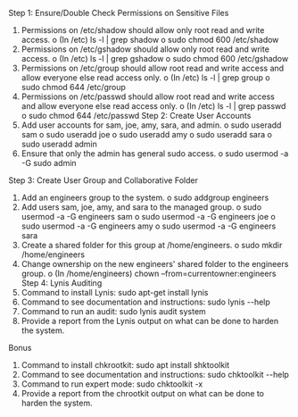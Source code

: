 Step 1: Ensure/Double Check Permissions on Sensitive Files
1.	Permissions on /etc/shadow should allow only root read and write access.
o	(In /etc) ls -l | grep shadow
o	sudo chmod 600 /etc/shadow
2.	Permissions on /etc/gshadow should allow only root read and write access.
o	(In /etc) ls -l | grep gshadow
o	sudo chmod 600 /etc/gshadow
3.	Permissions on /etc/group should allow root read and write access and allow everyone else read access only.
o	(In /etc) ls -l | grep group
o	sudo chmod 644 /etc/group
4.	Permissions on /etc/passwd should allow root read and write access and allow everyone else read access only.
o	(In /etc) ls -l | grep passwd
o	sudo chmod 644 /etc/passwd
Step 2: Create User Accounts
1.	Add user accounts for sam, joe, amy, sara, and admin.
o	sudo useradd sam
o	sudo useradd joe
o	sudo useradd amy 
o	sudo useradd sara
o	sudo useradd admin
2.	Ensure that only the admin has general sudo access.
o	sudo usermod -a -G sudo admin





Step 3: Create User Group and Collaborative Folder
1.	Add an engineers group to the system.
o	sudo addgroup engineers
2.	Add users sam, joe, amy, and sara to the managed group.
o	sudo usermod -a -G engineers sam
o	sudo usermod -a -G engineers joe
o	sudo usermod -a -G engineers amy 
o	sudo usermod -a -G engineers sara
3.	Create a shared folder for this group at /home/engineers.
o	sudo mkdir /home/engineers
4.	Change ownership on the new engineers' shared folder to the engineers group.
o	(In /home/engineers) chown –from=currentowner:engineers
Step 4: Lynis Auditing
1.	Command to install Lynis: sudo apt-get install lynis
2.	Command to see documentation and instructions: sudo lynis --help
3.	Command to run an audit: sudo lynis audit system
4.	Provide a report from the Lynis output on what can be done to harden the system.
 

Bonus
1.	Command to install chkrootkit: sudo apt install shktoolkit
2.	Command to see documentation and instructions: sudo chktoolkit --help
3.	Command to run expert mode: sudo chktoolkit -x
4.	Provide a report from the chrootkit output on what can be done to harden the system.
